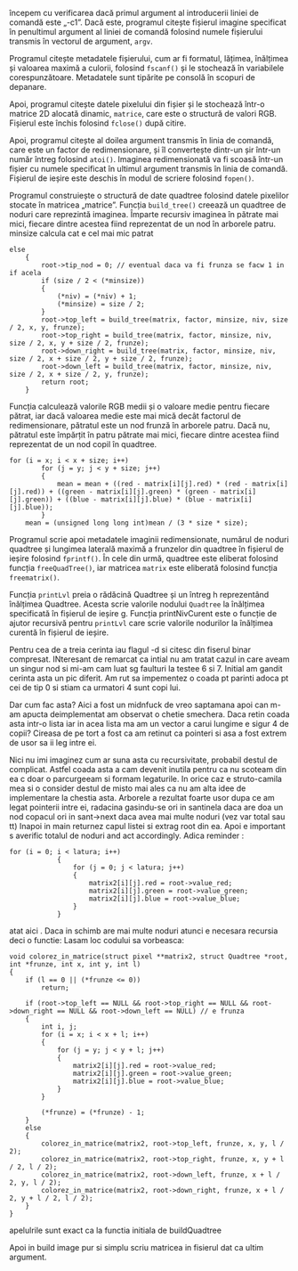 începem cu verificarea dacă primul argument al introducerii liniei de comandă este „-c1”. Dacă este, programul citește fișierul imagine specificat în penultimul argument al liniei de comandă folosind numele fișierului transmis în vectorul de argument, `argv`.

Programul citește metadatele fișierului, cum ar fi formatul, lățimea, înălțimea și valoarea maximă a culorii, folosind `fscanf()` și le stochează în variabilele corespunzătoare. Metadatele sunt tipărite pe consolă în scopuri de depanare.

Apoi, programul citește datele pixelului din fișier și le stochează într-o matrice 2D alocată dinamic, `matrice`, care este o structură de valori RGB. Fișierul este închis folosind `fclose()` după citire.

Apoi, programul citește al doilea argument transmis în linia de comandă, care este un factor de redimensionare, și îl convertește dintr-un șir într-un număr întreg folosind `atoi()`. Imaginea redimensionată va fi scoasă într-un fișier cu numele specificat în ultimul argument transmis în linia de comandă. Fișierul de ieșire este deschis în modul de scriere folosind `fopen()`.

Programul construiește o structură de date quadtree folosind datele pixelilor stocate în matricea „matrice”. Funcția `build_tree()` creează un quadtree de noduri care reprezintă imaginea. Împarte recursiv imaginea în pătrate mai mici, fiecare dintre acestea fiind reprezentat de un nod în arborele patru. 
minsize calcula cat e cel mai mic patrat
```
else
    {
        root->tip_nod = 0; // eventual daca va fi frunza se facw 1 in if acela
        if (size / 2 < (*minsize))
        {
            (*niv) = (*niv) + 1;
            (*minsize) = size / 2;
        }
        root->top_left = build_tree(matrix, factor, minsize, niv, size / 2, x, y, frunze);
        root->top_right = build_tree(matrix, factor, minsize, niv, size / 2, x, y + size / 2, frunze);
        root->down_right = build_tree(matrix, factor, minsize, niv, size / 2, x + size / 2, y + size / 2, frunze);
        root->down_left = build_tree(matrix, factor, minsize, niv, size / 2, x + size / 2, y, frunze);
        return root;
    }
```

Funcția calculează valorile RGB medii și o valoare medie pentru fiecare pătrat, iar dacă valoarea medie este mai mică decât factorul de redimensionare, pătratul este un nod frunză în arborele patru. Dacă nu, pătratul este împărțit în patru pătrate mai mici, fiecare dintre acestea fiind reprezentat de un nod copil în quadtree.

```
for (i = x; i < x + size; i++)
        for (j = y; j < y + size; j++)
        {
            mean = mean + ((red - matrix[i][j].red) * (red - matrix[i][j].red)) + ((green - matrix[i][j].green) * (green - matrix[i][j].green)) + ((blue - matrix[i][j].blue) * (blue - matrix[i][j].blue));
        }
    mean = (unsigned long long int)mean / (3 * size * size);
```

Programul scrie apoi metadatele imaginii redimensionate, numărul de noduri quadtree și lungimea laterală maximă a frunzelor din quadtree în fișierul de ieșire folosind `fprintf()`. În cele din urmă, quadtree este eliberat folosind funcția `freeQuadTree()`, iar matricea `matrix` este eliberată folosind funcția `freematrix()`.

Funcția `printLvl` preia o rădăcină Quadtree și un întreg h reprezentând înălțimea Quadtree. Acesta scrie valorile nodului `Quadtree` la înălțimea specificată în fișierul de ieșire g. Funcția printNivCurent este o funcție de ajutor recursivă pentru `printLvl` care scrie valorile nodurilor la înălțimea curentă în fișierul de ieșire.

Pentru cea de a treia cerinta iau flagul -d si citesc din fiserul binar compresat. INteresant de remarcat ca intial nu am tratat cazul in care aveam un singur nod si mi-am cam luat sg faulturi la testee 6 si 7. Initial am gandit cerinta asta un pic diferit. Am rut sa impementez o coada pt parinti adoca pt cei de tip 0 si stiam ca urmatori 4 sunt copi lui. 

Dar cum fac asta? Aici a fost un midnfuck de vreo saptamana apoi can m-am apucta deimplementat am observat o chetie smechera. Daca retin coada asta intr-o lista iar in acea lista ma am un vector a carui lungime e sigur 4 de copii? Cireasa de pe tort a fost ca am retinut ca pointeri si asa a fost extrem de usor sa ii leg intre ei.

Nici nu imi imaginez cum ar suna asta cu recursivitate, probabil destul de complicat. Astfel coada asta a cam devenit inutila pentru ca nu scoteam din ea c doar o parcurgeeam si formam legaturile. In orice caz e struto-camila mea si o consider destul de misto mai ales ca nu am alta idee de implementare la chestia asta. Arborele a rezultat foarte usor dupa ce am legat pointerii intre ei, radacina gasindu-se ori in santinela daca are doa un nod copacul ori in sant->next daca avea mai multe noduri (vez var total sau tt)
Inapoi in main returnez capul listei si extrag root din ea.
Apoi e important s averific totalul de noduri and act accordingly. Adica reminder :
```
for (i = 0; i < latura; i++)
            {
                for (j = 0; j < latura; j++)
                {
                    matrix2[i][j].red = root->value_red;
                    matrix2[i][j].green = root->value_green;
                    matrix2[i][j].blue = root->value_blue;
                }
            }
```
atat aici . Daca in schimb are mai multe noduri atunci e necesara recursia deci o functie:
Lasam loc codului sa vorbeasca:
```
void colorez_in_matrice(struct pixel **matrix2, struct Quadtree *root, int *frunze, int x, int y, int l)
{
    if (l == 0 || (*frunze <= 0))
        return;

    if (root->top_left == NULL && root->top_right == NULL && root->down_right == NULL && root->down_left == NULL) // e frunza
    {
        int i, j;
        for (i = x; i < x + l; i++)
        {
            for (j = y; j < y + l; j++)
            {
                matrix2[i][j].red = root->value_red;
                matrix2[i][j].green = root->value_green;
                matrix2[i][j].blue = root->value_blue;
            }
        }

        (*frunze) = (*frunze) - 1;
    }
    else
    {
        colorez_in_matrice(matrix2, root->top_left, frunze, x, y, l / 2);
        colorez_in_matrice(matrix2, root->top_right, frunze, x, y + l / 2, l / 2);
        colorez_in_matrice(matrix2, root->down_left, frunze, x + l / 2, y, l / 2);
        colorez_in_matrice(matrix2, root->down_right, frunze, x + l / 2, y + l / 2, l / 2);
    }
}
```
apelulrile sunt exact ca la functia initiala de buildQuadtree 

Apoi in build image pur si simplu scriu matricea in fisierul dat ca ultim argument.
